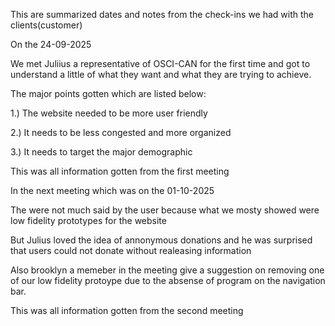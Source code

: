 This are summarized dates and notes from the check-ins we had with the clients(customer)

On the 24-09-2025

We met Juliius a representative of OSCI-CAN for the first time and got to understand a little of what they want and what they are trying to achieve.

The major points gotten which are listed below:

1.) The website needed to be more user friendly

2.) It needs to be less congested and more organized

3.) It needs to target the major demographic

This was all information gotten from the first meeting

In the next meeting which was on the 01-10-2025

The were not much said by the user because what we mosty showed were low fidelity prototypes for the website

But Julius loved the idea of annonymous donations and he was surprised that users could not donate without realeasing information

Also brooklyn a memeber in the meeting give a suggestion on  removing one of our low fidelity protoype due to the absense of program on the navigation bar.

This was all information gotten from the second meeting


